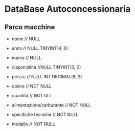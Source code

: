 <!-- 

Modellizzare la struttura di una tabella per memorizzare tutti i dati riguardanti delle 

auto usate messe in vendita da un concessionario

 -->


 # DataBase Autoconcessionaria

 ## Parco macchine
 - nome // NULL 
 - anno // NULL TINYINT(4, 0)
 - marca // NULL 
 - disponibilità //NULL TINYINT(3, 0) 
 - prezzo // NULL INT DECIMAL(9, 2)

 - colore // NOT NULL
 - quantità // NOT ULL
 - alimentazione/carburante // NOT NULL
 - specifiche tecniche // NOT NULL
 - modello // NOT NULL